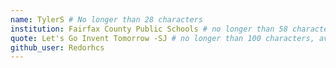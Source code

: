 ```yaml
---
name: TylerS # No longer than 28 characters
institution: Fairfax County Public Schools # no longer than 58 characters
quote: Let's Go Invent Tomorrow -SJ # no longer than 100 characters, avoid using quotes(") to guarantee the format remains the same.
github_user: Redorhcs
---
```

